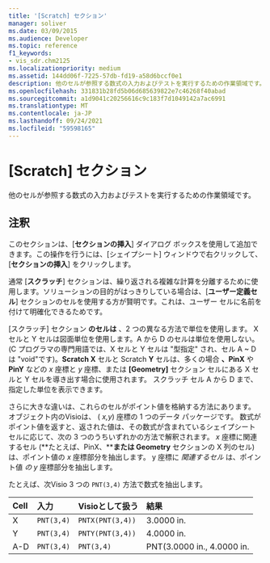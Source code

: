 ```yaml
---
title: '[Scratch] セクション'
manager: soliver
ms.date: 03/09/2015
ms.audience: Developer
ms.topic: reference
f1_keywords:
- vis_sdr.chm2125
ms.localizationpriority: medium
ms.assetid: 144dd06f-7225-57db-fd19-a58d6bccf0e1
description: 他のセルが参照する数式の入力およびテストを実行するための作業領域です。
ms.openlocfilehash: 331831b28fd5b06d685639822e7c46268f40abad
ms.sourcegitcommit: a1d9041c20256616c9c183f7d1049142a7ac6991
ms.translationtype: MT
ms.contentlocale: ja-JP
ms.lasthandoff: 09/24/2021
ms.locfileid: "59598165"
---
```

# <a name="scratch-section"></a>[Scratch] セクション

他のセルが参照する数式の入力およびテストを実行するための作業領域です。
  
## <a name="remarks"></a>注釈

このセクションは、[**セクションの挿入**] ダイアログ ボックスを使用して追加できます。この操作を行うには、[シェイプシート] ウィンドウで右クリックして、[**セクションの挿入**] をクリックします。
  
通常 [**スクラッチ**] セクションは、繰り返される複雑な計算を分離するために使用します。ソリューションの目的がはっきりしている場合は、[**ユーザー定義セル**] セクションのセルを使用する方が賢明です。これは、ユーザー セルに名前を付けて明確化できるためです。 
  
[スクラッチ] セクション **のセルは** 、2 つの異なる方法で単位を使用します。 X セルと Y セルは図面単位を使用します。A から D のセルは単位を使用しない。 (C プログラマの専門用語では、X セルと Y セルは "型指定" され、セル A ~ D は "void"です)。**Scratch X** セルと Scratch **Y** セルは、多くの場合 **、PinX** や **PinY** などの *x* 座標と *y* 座標、または **[Geometry]** セクション セルにある X セルと Y セルを導き出す場合に使用されます。 スクラッチ セル A から D まで、指定した単位を表示できます。 
  
さらに大きな違いは、これらのセルがポイント値を格納する方法にあります。 オブジェクト内のVisioは、 ( *x,y*) 座標の 1 つのデータ パッケージです。 数式がポイント値を返すと、返された値は、その数式が含まれているシェイプシート セルに応じて、次の 3 つのうちいずれかの方法で解釈されます。 *x* 座標に関連するセル (**たとえば、PinX、****または Geometry** セクションの X 列のセル) は、ポイント値の *x* 座標部分を抽出します。 y 座標に  *関連するセル*  は、ポイント値  *の y*  座標部分を抽出します。 
  
たとえば、次Visio 3 つの `PNT(3,4)` 方法で数式を抽出します。 
  
|**Cell**|**入力**|**Visioとして扱う**|**結果**|
|:-----|:-----|:-----|:-----|
| X  <br/> | `PNT(3,4)` <br/> | `PNTX(PNT(3,4))` <br/> | 3.0000 in.  <br/> |
| Y  <br/> | `PNT(3,4)` <br/> | `PNTY(PNT(3,4))` <br/> | 4.0000 in.  <br/> |
| A-D  <br/> | `PNT(3,4)` <br/> | `PNT(3,4)` <br/> | PNT(3.0000 in., 4.0000 in.  <br/> |
   

